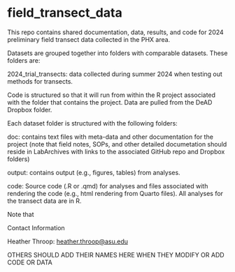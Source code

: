 # field_transect_data

This repo contains shared documentation, data, results, and code for 2024 preliminary field transect data collected in the PHX area.

Datasets are grouped together into folders with comparable datasets. These folders are:
  
  2024_trial_transects: data collected during summer 2024 when testing out methods for transects. 

Code is structured so that it will run from within the R project associated with the folder that contains the project. Data are pulled from the DeAD Dropbox folder. 

Each dataset folder is structured with the following folders:

doc: contains text files with meta-data and other documentation for the project (note that field notes, SOPs, and other detailed documetation should reside in LabArchives with links to the associated GitHub repo and Dropbox folders)

output: contains output (e.g., figures, tables) from analyses.

code: Source code (.R or .qmd) for analyses and files associated with rendering the code (e.g., html rendering from Quarto files). All analyses for the transect data are in R. 

Note that 

Contact Information

Heather Throop: heather.throop@asu.edu 

OTHERS SHOULD ADD THEIR NAMES HERE WHEN THEY MODIFY OR ADD CODE OR DATA
